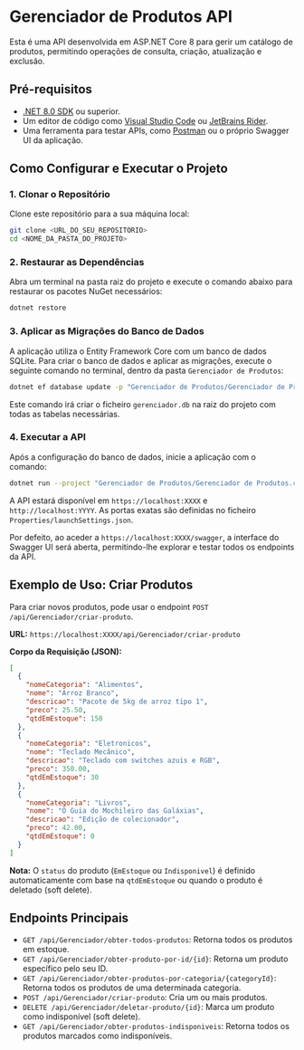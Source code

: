 ﻿# Gerenciador de Produtos API

Esta é uma API desenvolvida em ASP.NET Core 8 para gerir um catálogo de produtos, permitindo operações de consulta, criação, atualização e exclusão.

## Pré-requisitos

- [.NET 8.0 SDK](https://dotnet.microsoft.com/download/dotnet/8.0) ou superior.
- Um editor de código como [Visual Studio Code](https://code.visualstudio.com/) ou [JetBrains Rider](https://www.jetbrains.com/rider/).
- Uma ferramenta para testar APIs, como [Postman](https://www.postman.com/) ou o próprio Swagger UI da aplicação.

## Como Configurar e Executar o Projeto

### 1. Clonar o Repositório

Clone este repositório para a sua máquina local:

```bash
git clone <URL_DO_SEU_REPOSITORIO>
cd <NOME_DA_PASTA_DO_PROJETO>
```

### 2. Restaurar as Dependências

Abra um terminal na pasta raiz do projeto e execute o comando abaixo para restaurar os pacotes NuGet necessários:

```bash
dotnet restore
```

### 3. Aplicar as Migrações do Banco de Dados

A aplicação utiliza o Entity Framework Core com um banco de dados SQLite. Para criar o banco de dados e aplicar as migrações, execute o seguinte comando no terminal, dentro da pasta `Gerenciador de Produtos`:

```bash
dotnet ef database update -p "Gerenciador de Produtos/Gerenciador de Produtos.csproj" -s "Gerenciador de Produtos/Gerenciador de Produtos.csproj"
```
Este comando irá criar o ficheiro `gerenciador.db` na raiz do projeto com todas as tabelas necessárias.

### 4. Executar a API

Após a configuração do banco de dados, inicie a aplicação com o comando:

```bash
dotnet run --project "Gerenciador de Produtos/Gerenciador de Produtos.csproj"
```

A API estará disponível em `https://localhost:XXXX` e `http://localhost:YYYY`. As portas exatas são definidas no ficheiro `Properties/launchSettings.json`.

Por defeito, ao aceder a `https://localhost:XXXX/swagger`, a interface do Swagger UI será aberta, permitindo-lhe explorar e testar todos os endpoints da API.

## Exemplo de Uso: Criar Produtos

Para criar novos produtos, pode usar o endpoint `POST /api/Gerenciador/criar-produto`.

**URL:** `https://localhost:XXXX/api/Gerenciador/criar-produto`

**Corpo da Requisição (JSON):**

```json
[
  {
    "nomeCategoria": "Alimentos",
    "nome": "Arroz Branco",
    "descricao": "Pacote de 5kg de arroz tipo 1",
    "preco": 25.50,
    "qtdEmEstoque": 150
  },
  {
    "nomeCategoria": "Eletronicos",
    "nome": "Teclado Mecânico",
    "descricao": "Teclado com switches azuis e RGB",
    "preco": 350.00,
    "qtdEmEstoque": 30
  },
  {
    "nomeCategoria": "Livros",
    "nome": "O Guia do Mochileiro das Galáxias",
    "descricao": "Edição de colecionador",
    "preco": 42.00,
    "qtdEmEstoque": 0
  }
]
```

**Nota:** O `status` do produto (`EmEstoque` ou `Indisponivel`) é definido automaticamente com base na `qtdEmEstoque`
ou quando o produto é deletado (soft delete).

## Endpoints Principais

- `GET /api/Gerenciador/obter-todos-produtos`: Retorna todos os produtos em estoque.
- `GET /api/Gerenciador/obter-produto-por-id/{id}`: Retorna um produto específico pelo seu ID.
- `GET /api/Gerenciador/obter-produtos-por-categoria/{categoryId}`: Retorna todos os produtos de uma determinada categoria.
- `POST /api/Gerenciador/criar-produto`: Cria um ou mais produtos.
- `DELETE /api/Gerenciador/deletar-produto/{id}`: Marca um produto como indisponível (soft delete).
- `GET /api/Gerenciador/obter-produtos-indisponiveis`: Retorna todos os produtos marcados como indisponíveis.

